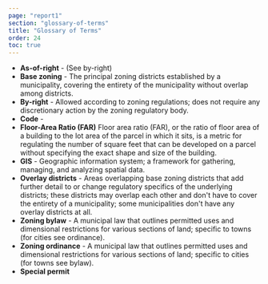 ```yaml
---
page: "report1"
section: "glossary-of-terms"
title: "Glossary of Terms"
order: 24
toc: true
---
```

- **As-of-right** - (See by-right)
- **Base zoning** - The principal zoning districts established by a municipality, covering the entirety of the municipality without overlap among districts.
- **By-right** - Allowed according to zoning regulations; does not require any discretion­ary action by the zoning regulatory body.
- **Code** -
- **Floor-Area Ratio (FAR)** Floor area ratio (FAR), or the ratio of floor area of a building to the lot area of the parcel in which it sits, is a metric for regulating the number of square feet that can be developed on a parcel without specifying the exact shape and size of the building.
- **GIS** - Geographic information system; a framework for gathering, managing, and analyzing spatial data.
- **Overlay districts** - Areas overlapping base zoning districts that add further detail to or change regulatory specifics of the underlying districts; these districts may overlap each other and don't have to cover the entirety of a municipality; some municipalities don't have any overlay districts at all.
- **Zoning bylaw** - A municipal law that outlines permitted uses and dimensional restrictions for various sections of land; specific to towns (for cities see ordinance).
- **Zoning ordinance** - A municipal law that outlines permitted uses and dimensional restrictions for various sections of land; specific to cities (for towns see bylaw).
- **Special permit**